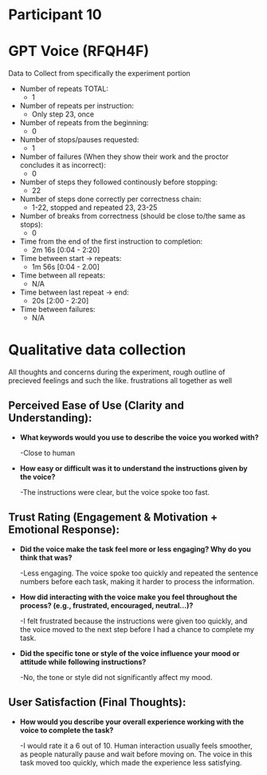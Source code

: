 # Participant 10

# GPT Voice (RFQH4F)

Data to Collect from specifically the experiment portion

- Number of repeats TOTAL:
  - 1
- Number of repeats per instruction:
  - Only step 23, once
- Number of repeats from the beginning:
  - 0
- Number of stops/pauses requested:
  - 1
- Number of failures (When they show their work and the proctor concludes it as incorrect):
  - 0
- Number of steps they followed continously before stopping:
  - 22
- Number of steps done correctly per correctness chain:
  - 1-22, stopped and repeated 23, 23-25
- Number of breaks from correctness (should be close to/the same as stops):
  - 0
- Time from the end of the first instruction to completion:
  - 2m 16s [0:04 - 2:20]
- Time between start -> repeats:
  - 1m 56s [0:04 - 2.00]
- Time between all repeats:
  - N/A
- Time between last repeat -> end:
  - 20s [2:00 - 2:20]
- Time between failures:
  - N/A

# Qualitative data collection

All thoughts and concerns during the experiment, rough outline of precieved feelings and such the like.
frustrations all together as well

## Perceived Ease of Use (Clarity and Understanding):

- **What keywords would you use to describe the voice you worked with?**

  -Close to human

- **How easy or difficult was it to understand the instructions given by the voice?**

  -The instructions were clear, but the voice spoke too fast.

## Trust Rating (Engagement & Motivation + Emotional Response):

- **Did the voice make the task feel more or less engaging? Why do you think that was?**

  -Less engaging. The voice spoke too quickly and repeated the sentence numbers before each task, making it harder to process the information.

- **How did interacting with the voice make you feel throughout the process? (e.g., frustrated, encouraged, neutral…)?**

  -I felt frustrated because the instructions were given too quickly, and the voice moved to the next step before I had a chance to complete my task.

- **Did the specific tone or style of the voice influence your mood or attitude while following instructions?**

  -No, the tone or style did not significantly affect my mood.

## User Satisfaction (Final Thoughts):

- **How would you describe your overall experience working with the voice to complete the task?**

  -I would rate it a 6 out of 10. Human interaction usually feels smoother, as people naturally pause and wait before moving on.
  The voice in this task moved too quickly, which made the experience less satisfying.
